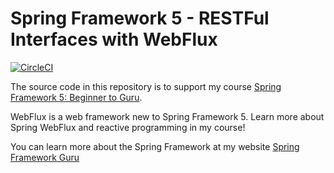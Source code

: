 # Spring Framework 5 - RESTFul Interfaces with WebFlux

[![CircleCI](https://circleci.com/gh/janesg/spring5-webflux-rest.svg?style=svg)](https://circleci.com/gh/janesg/spring5-webflux-rest)

The source code in this repository is to support my course [Spring Framework 5: Beginner to Guru](https://www.udemy.com/spring-framework-5-beginner-to-guru/?couponCode=GITWEBFLUXREST).

WebFlux is a web framework new to Spring Framework 5. Learn more about Spring WebFlux and reactive programming in my course!

You can learn more about the Spring Framework at my website [Spring Framework Guru](https://springframework.guru)